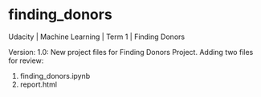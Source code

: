 # finding_donors
Udacity | Machine Learning | Term 1 | Finding Donors

Version: 1.0: New project files for Finding Donors Project. Adding two files for review:

1. finding_donors.ipynb
2. report.html
